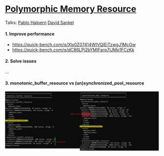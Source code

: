 # [Polymorphic Memory Resource](https://en.cppreference.com/w/cpp/header/memory_resource)
Talks: [Pablo Halpern](https://www.youtube.com/watch?v=v3dz-AKOVL8) [David Sankel](https://www.youtube.com/watch?v=FLbXjNrAjbc)
#### 1. Improve performance
* https://quick-bench.com/q/Xlx0Z07414WIVQlEiTzwgJ1McGw
* https://quick-bench.com/q/dC86LPj2bYMIFarp7IJMp1FCzKk
#### 2. Solve issues
...
#### 3. monotonic_buffer_resource vs (un)synchronized_pool_resource
![](resources/pmr-1.png)

